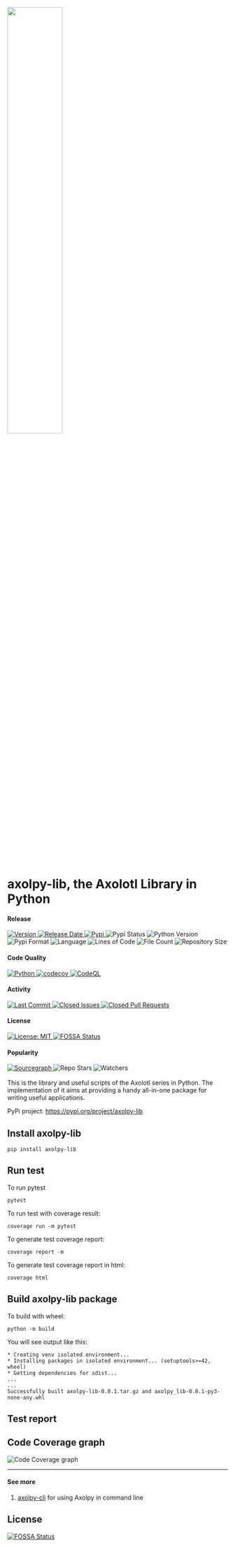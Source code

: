 <img src="images/axolpy-logo-transparent.svg" width="50%" />

# axolpy-lib, the Axolotl Library in Python
#### Release
<div align="left">
  <a href="https://github.com/tchiunam/axolpy-lib/releases">
    <img alt="Version" src="https://img.shields.io/github/v/release/tchiunam/axolpy-lib?sort=semver" />
  </a>
  <a href="https://github.com/tchiunam/axolpy-lib/releases">
    <img alt="Release Date" src="https://img.shields.io/github/release-date/tchiunam/axolpy-lib" />
  </a>
  <a href="https://pypi.org/project/axolpy-lib/">
    <img alt="Pypi" src="https://badge.fury.io/py/axolpy-lib.svg" />
  </a>
  <img alt="Pypi Status" src="https://img.shields.io/pypi/status/axolpy-lib" />
  <img alt="Python Version" src="https://img.shields.io/pypi/pyversions/axolpy-lib" />
  <img alt="Pypi Format" src="https://img.shields.io/pypi/format/axolpy-lib" />
  <img alt="Language" src="https://img.shields.io/github/languages/count/tchiunam/axolpy-lib" />
  <img alt="Lines of Code" src="https://img.shields.io/tokei/lines/github/tchiunam/axolpy-lib" />
  <img alt="File Count" src="https://img.shields.io/github/directory-file-count/tchiunam/axolpy-lib" />
  <img alt="Repository Size" src="https://img.shields.io/github/repo-size/tchiunam/axolpy-lib.svg?label=Repo%20size" />
</div>

#### Code Quality
<div align="left">
  <a href="https://github.com/tchiunam/axolpy-lib/actions/workflows/python.yml">
    <img alt="Python" src="https://github.com/tchiunam/axolpy-lib/actions/workflows/python.yml/badge.svg" />
  </a>
  <a href="https://codecov.io/gh/tchiunam/axolpy-lib">
    <img alt="codecov" src="https://codecov.io/gh/tchiunam/axolpy-lib/branch/main/graph/badge.svg?token=JZTOZY5UXL" />
  </a>
  <a href="https://github.com/tchiunam/axolpy-lib/actions/workflows/codeql-analysis.yml">
    <img alt="CodeQL" src="https://github.com/tchiunam/axolpy-lib/actions/workflows/codeql-analysis.yml/badge.svg" />
  </a>
</div>

#### Activity
<div align="left">
  <a href="https://github.com/tchiunam/axolpy-lib/commits/main">
    <img alt="Last Commit" src="https://img.shields.io/github/last-commit/tchiunam/axolpy-lib" />
  </a>
  <a href="https://github.com/tchiunam/axolpy-lib/issues?q=is%3Aissue+is%3Aclosed">
    <img alt="Closed Issues" src="https://img.shields.io/github/issues-closed/tchiunam/axolpy-lib" />
  </a>
  <a href="https://github.com/tchiunam/axolpy-lib/pulls?q=is%3Apr+is%3Aclosed">
    <img alt="Closed Pull Requests" src="https://img.shields.io/github/issues-pr-closed/tchiunam/axolpy-lib" />
  </a>
</div>

#### License
<div align="left">
  <a href="https://opensource.org/licenses/MIT">
    <img alt="License: MIT" src="https://img.shields.io/github/license/tchiunam/axolpy-lib" />
  </a>
  <a href="https://app.fossa.com/projects/custom%2B32310%2Fgithub.com%2Ftchiunam%2Faxolpy-lib?ref=badge_shield">
    <img alt="FOSSA Status" src="https://app.fossa.com/api/projects/custom%2B32310%2Fgithub.com%2Ftchiunam%2Faxolpy-lib.svg?type=shield" />
  </a>
</div>

#### Popularity
<div align="left">
  <a href="https://sourcegraph.com/github.com/tchiunam/axolpy-lib?badge">
    <img alt="Sourcegraph" src="https://sourcegraph.com/github.com/tchiunam/axolpy-lib/-/badge.svg" />
  </a>
  <img alt="Repo Stars" src="https://img.shields.io/github/stars/tchiunam/axolpy-lib?style=social" />
  <img alt="Watchers" src="https://img.shields.io/github/watchers/tchiunam/axolpy-lib?style=social" />
</div>

<br />
This is the library and useful scripts of the Axolotl series in 
Python. The implementation of it aims at providing a handy all-in-one 
package for writing useful applications.

PyPi project: https://pypi.org/project/axolpy-lib

## Install axolpy-lib
```
pip install axolpy-lib
```

## Run test
To run pytest
```
pytest
```

To run test with coverage result:
```
coverage run -m pytest
```

To generate test coverage report:
```
coverage report -m
```

To generate test coverage report in html:
```
coverage html
```

## Build axolpy-lib package
To build with wheel:
```
python -m build
```

You will see output like this:
```
* Creating venv isolated environment...
* Installing packages in isolated environment... (setuptools>=42, wheel)
* Getting dependencies for sdist...
...
...
Successfully built axolpy-lib-0.0.1.tar.gz and axolpy_lib-0.0.1-py3-none-any.whl
```

## Test report
## Code Coverage graph
![Code Coverage graph](https://codecov.io/gh/tchiunam/axolpy-lib/branch/main/graphs/tree.svg?token=JZTOZY5UXL)

---
#### See more  
1. [axolpy-cli](https://github.com/tchiunam/axolpy-cli) for using Axolpy in command line

## License
[![FOSSA Status](https://app.fossa.com/api/projects/custom%2B32310%2Fgithub.com%2Ftchiunam%2Faxolpy-lib.svg?type=large)](https://app.fossa.com/projects/custom%2B32310%2Fgithub.com%2Ftchiunam%2Faxolpy-lib?ref=badge_large)